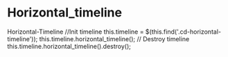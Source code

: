 # Horizontal_timeline
Horizontal-Timeline
//Init timeline
this.timeline = $(this.find('.cd-horizontal-timeline'));
this.timeline.horizontal_timeline();
// Destroy timeline
 this.timeline.horizontal_timeline().destroy();
